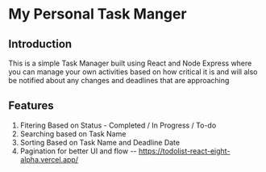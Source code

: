# My Personal Task Manger

## **Introduction**
This is a simple Task Manager built using React and Node Express where you can manage your own activities based on how critical it is and will also be notified about any changes and deadlines that are approaching

## **Features**
  1. Fitering Based on Status - Completed / In Progress / To-do
  2. Searching based on Task Name
  3. Sorting Based on Task Name and Deadline Date
  4. Pagination for better UI and flow
--
https://todolist-react-eight-alpha.vercel.app/
